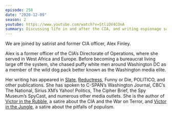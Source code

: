 ```yaml
---
episode: 258
date: "2020-12-09"
season: 2
youtube: https://www.youtube.com/watch?v=StliDV4COnA
summary: Discussing life in and after the CIA, and writing espionage satire
---
```

We are joined by satirist and former CIA officer, Alex Finley. 

Alex is a former officer of the CIA’s Directorate of Operations, where she served in West Africa and Europe. Before becoming a bureaucrat living large off the system, she chased puffy white men around Washington DC as a member of the wild dog pack better known as the Washington media elite.

Her writing has appeared in [Slate][slate], [Reductress](https://reductress.com/), Funny or Die, POLITICO, and other publications. She has spoken to C-SPAN’s Washington Journal, CBC’s The National, Sirius XM’s Yahoo! Politics, The Cipher Brief, the Spy Museum’s SpyCast, and numerous other media outlets. She is the author of [Victor in the Rubble][book1], a satire about the CIA and the War on Terror, and [Victor in the Jungle][book2], a satire about the pitfalls of populism.

[slate]: https://slate.com/author/alex-finley
[book1]: https://alumni.columbia.edu/content/victor-rubble
[book2]: https://alumni.columbia.edu/content/victor-jungle
